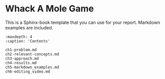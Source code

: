 # Whack A Mole Game

This is a Sphinx-book template that you can use for your report. Markdown examples are included.

```{toctree}
:maxdepth: 4
:caption: 'Contents'

ch1-problem.md
ch2-relevant-concepts.md
ch3-approach.md
ch4-results.md
ch5-markdown_examples.md
ch6-editing_video.md
```
